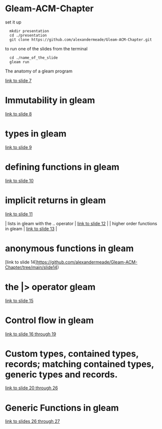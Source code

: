 ﻿# Gleam-ACM-Chapter

set it up

```
  mkdir presentation
  cd ./presentation
  git clone https://github.com/alexandermeade/Gleam-ACM-Chapter.git
```

to run one of the slides from the terminal<br/>
```
  cd ./name_of_the_slide
  gleam run
```

The anatomy of a gleam program

[link to slide 7]("https://github.com/alexandermeade/Gleam-ACM-Chapter/tree/main/slide7")




# Immutability in gleam

[link to slide 8](https://github.com/alexandermeade/Gleam-ACM-Chapter/tree/main/slide8)


# types in gleam 


[link to slide 9](https://github.com/alexandermeade/Gleam-ACM-Chapter/tree/main/slide9)

# defining functions in gleam

[link to slide 10](https://github.com/alexandermeade/Gleam-ACM-Chapter/tree/main/slide10)


# implicit returns in gleam

[link to slide 11](https://github.com/alexandermeade/Gleam-ACM-Chapter/tree/main/slide11)


| lists in gleam with the .. operator | [link to slide 12](https://github.com/alexandermeade/Gleam-ACM-Chapter/tree/main/slide12) |
| higher order functions in gleam | [link to slide 13](https://github.com/alexandermeade/Gleam-ACM-Chapter/tree/main/slide13) | 

# anonymous functions in gleam

[link to slide 14]https://github.com/alexandermeade/Gleam-ACM-Chapter/tree/main/slide14)

# the |> operator gleam


[link to slide 15](https://github.com/alexandermeade/Gleam-ACM-Chapter/tree/main/slide15)


# Control flow in gleam

[link to slide 16 through 19 ](https://github.com/alexandermeade/Gleam-ACM-Chapter/tree/main/slide16_19)


# Custom types, contained types, records; matching contained types,  generic types and records.

[link to slide 20 through 26](https://github.com/alexandermeade/Gleam-ACM-Chapter/tree/main/slide20_26)


#  Generic Functions in gleam

[link to slides 26 through 27](https://github.com/alexandermeade/Gleam-ACM-Chapter/tree/main/slide26_27)

